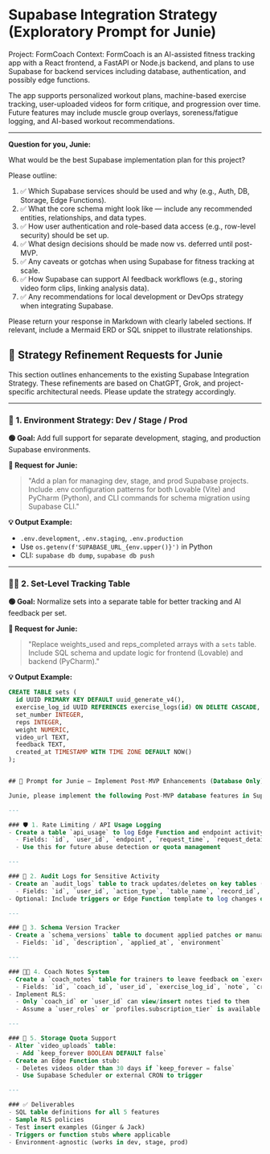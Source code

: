# Supabase Integration Strategy (Exploratory Prompt for Junie)

Project: FormCoach
Context: FormCoach is an AI-assisted fitness tracking app with a React frontend, a FastAPI or Node.js backend, and plans
to use Supabase for backend services including database, authentication, and possibly edge functions.

The app supports personalized workout plans, machine-based exercise tracking, user-uploaded videos for form critique,
and progression over time. Future features may include muscle group overlays, soreness/fatigue logging, and AI-based
workout recommendations.

---
**Question for you, Junie:**

What would be the best Supabase implementation plan for this project?

Please outline:

1. ✅ Which Supabase services should be used and why (e.g., Auth, DB, Storage, Edge Functions).
2. ✅ What the core schema might look like — include any recommended entities, relationships, and data types.
3. ✅ How user authentication and role-based data access (e.g., row-level security) should be set up.
4. ✅ What design decisions should be made now vs. deferred until post-MVP.
5. ✅ Any caveats or gotchas when using Supabase for fitness tracking at scale.
6. ✅ How Supabase can support AI feedback workflows (e.g., storing video form clips, linking analysis data).
7. ✅ Any recommendations for local development or DevOps strategy when integrating Supabase.

Please return your response in Markdown with clearly labeled sections. If relevant, include a Mermaid ERD or SQL snippet
to illustrate relationships.

## 🔁 Strategy Refinement Requests for Junie

This section outlines enhancements to the existing Supabase Integration Strategy. These refinements are based on
ChatGPT, Grok, and project-specific architectural needs. Please update the strategy accordingly.

---

### 🧩 1. Environment Strategy: Dev / Stage / Prod

**🟢 Goal:** Add full support for separate development, staging, and production Supabase environments.

**📝 Request for Junie:**
> "Add a plan for managing dev, stage, and prod Supabase projects.  
> Include .env configuration patterns for both Lovable (Vite) and PyCharm (Python), and CLI commands for schema
> migration using Supabase CLI."

**💡 Output Example:**

- `.env.development`, `.env.staging`, `.env.production`
- Use `os.getenv(f'SUPABASE_URL_{env.upper()}')` in Python
- CLI: `supabase db dump`, `supabase db push`

---

### 🏋️‍♀️ 2. Set-Level Tracking Table

**🟢 Goal:** Normalize sets into a separate table for better tracking and AI feedback per set.

**📝 Request for Junie:**
> "Replace weights_used and reps_completed arrays with a `sets` table.  
> Include SQL schema and update logic for frontend (Lovable) and backend (PyCharm)."

**💡 Output Example:**

```sql
CREATE TABLE sets (
  id UUID PRIMARY KEY DEFAULT uuid_generate_v4(),
  exercise_log_id UUID REFERENCES exercise_logs(id) ON DELETE CASCADE,
  set_number INTEGER,
  reps INTEGER,
  weight NUMERIC,
  video_url TEXT,
  feedback TEXT,
  created_at TIMESTAMP WITH TIME ZONE DEFAULT NOW()
);


## 🧠 Prompt for Junie – Implement Post-MVP Enhancements (Database Only)

Junie, please implement the following Post-MVP database features in Supabase, with SQL definitions, appropriate RLS policies, and relevant backend logic. These features are not required for the MVP UI, but we want to scaffold them now and validate integration across environments.

---

### 🛡️ 1. Rate Limiting / API Usage Logging
- Create a table `api_usage` to log Edge Function and endpoint activity:
  - Fields: `id`, `user_id`, `endpoint`, `request_time`, `request_details`
  - Use this for future abuse detection or quota management

---

### 🧾 2. Audit Logs for Sensitive Activity
- Create an `audit_logs` table to track updates/deletes on key tables (e.g., `profiles`, `workout_plans`)
  - Fields: `id`, `user_id`, `action_type`, `table_name`, `record_id`, `change_summary`, `created_at`
- Optional: Include triggers or Edge Function template to log changes on relevant tables

---

### 🧪 3. Schema Version Tracker
- Create a `schema_versions` table to document applied patches or manual schema changes
  - Fields: `id`, `description`, `applied_at`, `environment`

---

### 🧑‍🏫 4. Coach Notes System
- Create a `coach_notes` table for trainers to leave feedback on `exercise_logs`
  - Fields: `id`, `coach_id`, `user_id`, `exercise_log_id`, `note`, `created_at`
- Implement RLS:
  - Only `coach_id` or `user_id` can view/insert notes tied to them
  - Assume a `user_roles` or `profiles.subscription_tier` is available for basic role filtering

---

### 🧼 5. Storage Quota Support
- Alter `video_uploads` table:
  - Add `keep_forever BOOLEAN DEFAULT false`
- Create an Edge Function stub:
  - Deletes videos older than 30 days if `keep_forever = false`
  - Use Supabase Scheduler or external CRON to trigger

---

### ✅ Deliverables
- SQL table definitions for all 5 features
- Sample RLS policies
- Test insert examples (Ginger & Jack)
- Triggers or function stubs where applicable
- Environment-agnostic (works in dev, stage, prod)